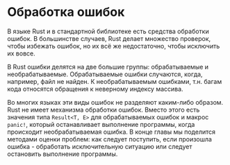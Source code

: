 # Обработка ошибок

В языке Rust и в стандартной библиотеке есть средства обработки ошибок. В большинстве
случаев, Rust делает множество проверок, чтобы избежать ошибок, но их всё же недостаточно,
чтобы исключить их вовсе.

В Rust ошибки делятся на две большие группы: обрабатываемые и необрабатываемые.
Обрабатываемые ошибки случаются, когда, например, файл не найден. К необрабатываемым
ошибками, т.н. багам кода относятся обращения к неверному индексу массива.

Во многих языках эти виды ошибок не разделяют каким-либо образом. Rust не имеет
механизма обработки ошибок. Вместо этого есть значения типа `Result<T, E>` для
обрабатываемых ошибок и макрос `panic!`, который останавливает выполнение программы,
когда происходит необрабатываемая ошибка. В конце главы мы поделится методами оценки
проблем: как следует поступить, если произошла ошибка - обработать исключительную
ситуацию или следует остановить выполнение программы.
